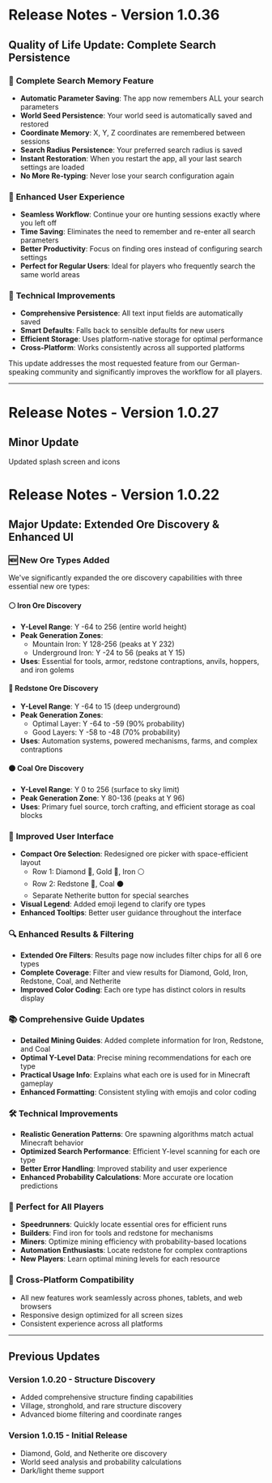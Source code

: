 # Release Notes - Version 1.0.36
## Quality of Life Update: Complete Search Persistence

### 💾 **Complete Search Memory Feature**
- **Automatic Parameter Saving**: The app now remembers ALL your search parameters
- **World Seed Persistence**: Your world seed is automatically saved and restored
- **Coordinate Memory**: X, Y, Z coordinates are remembered between sessions
- **Search Radius Persistence**: Your preferred search radius is saved
- **Instant Restoration**: When you restart the app, all your last search settings are loaded
- **No More Re-typing**: Never lose your search configuration again

### 🎯 **Enhanced User Experience**
- **Seamless Workflow**: Continue your ore hunting sessions exactly where you left off
- **Time Saving**: Eliminates the need to remember and re-enter all search parameters
- **Better Productivity**: Focus on finding ores instead of configuring search settings
- **Perfect for Regular Users**: Ideal for players who frequently search the same world areas

### 🔧 **Technical Improvements**
- **Comprehensive Persistence**: All text input fields are automatically saved
- **Smart Defaults**: Falls back to sensible defaults for new users
- **Efficient Storage**: Uses platform-native storage for optimal performance
- **Cross-Platform**: Works consistently across all supported platforms

This update addresses the most requested feature from our German-speaking community and significantly improves the workflow for all players.

---

# Release Notes - Version 1.0.27
## Minor Update
Updated splash screen and icons


# Release Notes - Version 1.0.22
## Major Update: Extended Ore Discovery & Enhanced UI

### 🆕 New Ore Types Added
We've significantly expanded the ore discovery capabilities with three essential new ore types:

#### ⚪ **Iron Ore Discovery**
- **Y-Level Range**: Y -64 to 256 (entire world height)
- **Peak Generation Zones**:
  - Mountain Iron: Y 128-256 (peaks at Y 232)
  - Underground Iron: Y -24 to 56 (peaks at Y 15)
- **Uses**: Essential for tools, armor, redstone contraptions, anvils, hoppers, and iron golems

#### 🔴 **Redstone Ore Discovery**
- **Y-Level Range**: Y -64 to 15 (deep underground)
- **Peak Generation Zones**:
  - Optimal Layer: Y -64 to -59 (90% probability)
  - Good Layers: Y -58 to -48 (70% probability)
- **Uses**: Automation systems, powered mechanisms, farms, and complex contraptions

#### ⚫ **Coal Ore Discovery**
- **Y-Level Range**: Y 0 to 256 (surface to sky limit)
- **Peak Generation Zone**: Y 80-136 (peaks at Y 96)
- **Uses**: Primary fuel source, torch crafting, and efficient storage as coal blocks

### 🎨 **Improved User Interface**
- **Compact Ore Selection**: Redesigned ore picker with space-efficient layout
  - Row 1: Diamond 💎, Gold 🏅, Iron ⚪
  - Row 2: Redstone 🔴, Coal ⚫
  - Separate Netherite button for special searches
- **Visual Legend**: Added emoji legend to clarify ore types
- **Enhanced Tooltips**: Better user guidance throughout the interface

### 🔍 **Enhanced Results & Filtering**
- **Extended Ore Filters**: Results page now includes filter chips for all 6 ore types
- **Complete Coverage**: Filter and view results for Diamond, Gold, Iron, Redstone, Coal, and Netherite
- **Improved Color Coding**: Each ore type has distinct colors in results display

### 📚 **Comprehensive Guide Updates**
- **Detailed Mining Guides**: Added complete information for Iron, Redstone, and Coal
- **Optimal Y-Level Data**: Precise mining recommendations for each ore type
- **Practical Usage Info**: Explains what each ore is used for in Minecraft gameplay
- **Enhanced Formatting**: Consistent styling with emojis and color coding

### 🛠 **Technical Improvements**
- **Realistic Generation Patterns**: Ore spawning algorithms match actual Minecraft behavior
- **Optimized Search Performance**: Efficient Y-level scanning for each ore type
- **Better Error Handling**: Improved stability and user experience
- **Enhanced Probability Calculations**: More accurate ore location predictions

### 🎯 **Perfect for All Players**
- **Speedrunners**: Quickly locate essential ores for efficient runs
- **Builders**: Find iron for tools and redstone for mechanisms
- **Miners**: Optimize mining efficiency with probability-based locations
- **Automation Enthusiasts**: Locate redstone for complex contraptions
- **New Players**: Learn optimal mining levels for each resource

### 📱 **Cross-Platform Compatibility**
- All new features work seamlessly across phones, tablets, and web browsers
- Responsive design optimized for all screen sizes
- Consistent experience across all platforms

---

## Previous Updates

### Version 1.0.20 - Structure Discovery
- Added comprehensive structure finding capabilities
- Village, stronghold, and rare structure discovery
- Advanced biome filtering and coordinate ranges

### Version 1.0.15 - Initial Release
- Diamond, Gold, and Netherite ore discovery
- World seed analysis and probability calculations
- Dark/light theme support